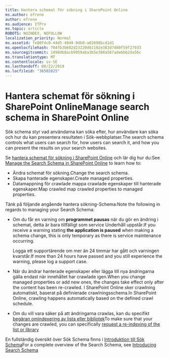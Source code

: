 ```yaml
---
title: Hantera schemat för sökning i SharePoint Online
ms.author: efrene
author: efrene
ms.audience: ITPro
ms.topic: article
ROBOTS: NOINDEX, NOFOLLOW
localization_priority: Normal
ms.assetid: fe00f4c0-44d5-49d4-9db0-a62698bcd1d1
ms.openlocfilehash: 704fb3b682d23220d61192e383d7d80f59f27933
ms.sourcegitcommit: 1d98db8acb9959aba3b5e308a567ade6b62da56c
ms.translationtype: MT
ms.contentlocale: sv-SE
ms.lasthandoff: 08/22/2019
ms.locfileid: "36502825"
---
```

# <a name="manage-search-schema-in-sharepoint-online"></a><span data-ttu-id="1264e-102">Hantera schemat för sökning i SharePoint Online</span><span class="sxs-lookup"><span data-stu-id="1264e-102">Manage search schema in SharePoint Online</span></span>

<span data-ttu-id="1264e-103">Sök schema styr vad användarna kan söka efter, hur användare kan söka och hur du kan presentera resultaten i Sök-webbplatser.</span><span class="sxs-lookup"><span data-stu-id="1264e-103">The search schema controls what users can search for, how users can search it, and how you can present the results on your search websites.</span></span> 

<span data-ttu-id="1264e-104">Se [hantera schemat för sökning i SharePoint Online](https://docs.microsoft.com/sharepoint/manage-search-schema) och lär dig hur du:</span><span class="sxs-lookup"><span data-stu-id="1264e-104">See [Manage the Search Schema in SharePoint Online](https://docs.microsoft.com/sharepoint/manage-search-schema) to learn how to:</span></span> 
- <span data-ttu-id="1264e-105">Ändra schemat för sökning.</span><span class="sxs-lookup"><span data-stu-id="1264e-105">Change the search schema.</span></span>
- <span data-ttu-id="1264e-106">Skapa hanterade egenskaper.</span><span class="sxs-lookup"><span data-stu-id="1264e-106">Create managed properties.</span></span>
- <span data-ttu-id="1264e-107">Datamappning för crawlade mappa crawlade egenskaper till hanterade egenskaper.</span><span class="sxs-lookup"><span data-stu-id="1264e-107">Map crawled map crawled properties to managed properties.</span></span>

<span data-ttu-id="1264e-108">Tänk på följande angående hantera sökning-Schema:</span><span class="sxs-lookup"><span data-stu-id="1264e-108">Note the following in regards to managing your Search Schema:</span></span>

- <span data-ttu-id="1264e-109">Om du får en varning om **programmet pausas** när du gör en ändring i schemat, detta är bara tillfälligt som service Underhåll uppstår.</span><span class="sxs-lookup"><span data-stu-id="1264e-109">If you receive a warning stating **the application is paused** when making a schema change, this is only temporary as there is service maintenance occurring.</span></span> 

    <span data-ttu-id="1264e-110">Logga ett supportärende om mer än 24 timmar har gått och varningen kvarstår.</span><span class="sxs-lookup"><span data-stu-id="1264e-110">If more than 24 hours have passed and you still experience the warning, please log a support case.</span></span>
- <span data-ttu-id="1264e-111">När du ändrar hanterade egenskaper eller lägga till nya ändringarna gälla endast när innehållet har crawlade igen.</span><span class="sxs-lookup"><span data-stu-id="1264e-111">When you change managed properties or add new ones, the changes take effect only after the content has been re-crawled.</span></span> <span data-ttu-id="1264e-112">I SharePoint Online sker crawlning automatiskt, baserat på definierade crawlningsschema.</span><span class="sxs-lookup"><span data-stu-id="1264e-112">In SharePoint Online, crawling happens automatically based on the defined crawl schedule.</span></span>
- <span data-ttu-id="1264e-113">Om du vill vara säker på att ändringarna crawlas, kan du specifikt [begäran omindexering av lista eller bibliotek](https://docs.microsoft.com/sharepoint/manage-search-schema#request-re-indexing-of-a-document-library-or-list)</span><span class="sxs-lookup"><span data-stu-id="1264e-113">To make sure that your changes are crawled, you can specifically [request a re-indexing of the list or library](https://docs.microsoft.com/sharepoint/manage-search-schema#request-re-indexing-of-a-document-library-or-list)</span></span> 

<span data-ttu-id="1264e-114">En fullständig översikt över Sök Schema finns i [Introduktion till Sök Schema](https://blogs.technet.microsoft.com/tothesharepoint/2012/11/25/introducing-search-schema-for-sharepoint-2013/)</span><span class="sxs-lookup"><span data-stu-id="1264e-114">For a complete overview of the Search Schema, see [Introducing Search Schema](https://blogs.technet.microsoft.com/tothesharepoint/2012/11/25/introducing-search-schema-for-sharepoint-2013/)</span></span> 



